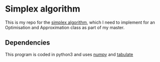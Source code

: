 # Simplex algorithm

This is my repo for the [simplex algorithm](https://en.wikipedia.org/wiki/Simplex_algorithm), which I need to implement for an Optimisation and Approximation class as part of my master.

## Dependencies

This program is coded in python3 and uses [numpy](http://www.numpy.org/) and [tabulate](https://pypi.python.org/pypi/tabulate)